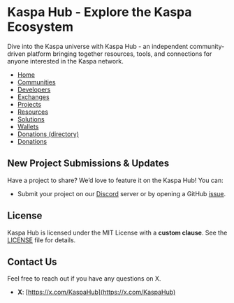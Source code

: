 # Kaspa Hub - Explore the Kaspa Ecosystem
Dive into the Kaspa universe with Kaspa Hub - an independent community-driven platform bringing together resources, tools, and connections for anyone interested in the Kaspa network.
- [Home](https://kaspahub.github.io/)
- [Communities](https://kaspahub.github.io/communities/)
- [Developers](https://kaspahub.github.io/developers/)
- [Exchanges](https://kaspahub.github.io/exchanges/)
- [Projects](https://kaspahub.github.io/ecosystem/)
- [Resources](https://kaspahub.github.io/resources/)
- [Solutions](https://kaspahub.github.io/solutions/)
- [Wallets](https://kaspahub.github.io/wallets/)
- [Donations (directory)](https://kaspahub.github.io/donations/?handle=KaspaHub)
- [Donations](https://kaspahub.github.io/k/setup)

## New Project Submissions & Updates
Have a project to share? We’d love to feature it on the Kaspa Hub! You can:
- Submit your project on our [Discord](https://discord.gg/7umFvjcANE) server or by opening a GitHub [issue](https://github.com/KaspaHub/kaspahub.github.io/issues).

## License
Kaspa Hub is licensed under the MIT License with a **custom clause**. See the [LICENSE](LICENSE) file for details.

## Contact Us
Feel free to reach out if you have any questions on X.
- **X**: [https://x.com/KaspaHub](https://x.com/KaspaHub)
